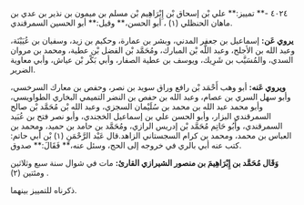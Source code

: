 ٤٠٢٤ -** تمييز:** علي بْن إسحاق بْن إِبْرَاهِيم بْن مسلم بن ميمون بن نذير بن عدي بن ماهان الحنظلي (١) ، أبو الحسن،** وقيل:** أبو الحسين السمرقندي.

**يروي عَن:** إسماعيل بن جعفر المدني، وبشر بن عمارة، وحكيم بن زيد، وسفيان بن عُيَيْنَة، وعبد الله بن الأجلح، وعبد اللَّه بْن المبارك، ومُحَمَّد بْن الفضل بْن عطية، ومحمد بن مروان السدي، والمُسَيَّب بن شَرِيك، ويوسف بن عطية الصفار، وأبي بَكْر بْن عياش، وأبي معاوية الضرير.

**ويروي عَنه:** أبو وهب أَحْمَد بْن رافع وراق سويد بن نصر، وحفص بن معارك السرخسي، وأبو سهل السري بن عصام، وعبد الله بن حفص بن النضر التميمي البخاري الطواويسي، وأبو محمد عبد الله بن محمد بن سُلَيْمان السجزي، وعبد الله بْن مُحَمَّد بْن صالح السمرقندي البزار، وأبو الحسن علي بن إسماعيل الخجندي، وأبو نصر فتح بن عُبَيد السمرقندي، وأَبُو حَاتِم مُحَمَّد بْن إدريس الرازي، ومُحَمَّد بن حامد بن حميد، ومحمد بن العباس بن محمد، ومحمد بن كرام السجستاني الزاهد.قال عَبْد الرَّحْمَنِ (١) بْن أَبي حاتم: كتب عنه أبي بالري في خروجه إلى الحج، وسئل عنه،** فَقَالَ:** صدوق.

**وَقَال مُحَمَّد بن إِبْرَاهِيمَ بن منصور الشيرازي القارئ:** مات في شوال سنة سبع وثلاثين ومئتين (٢) .

ذكرناه للتمييز بينهما.